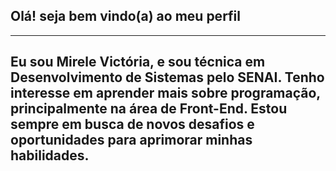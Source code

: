 ## Olá! seja bem vindo(a) ao meu perfil

---

## Eu sou Mirele Victória, e sou técnica em Desenvolvimento de Sistemas pelo SENAI. Tenho interesse em aprender mais sobre programação, principalmente na área de Front-End. Estou sempre em busca de novos desafios e oportunidades para aprimorar minhas habilidades.

